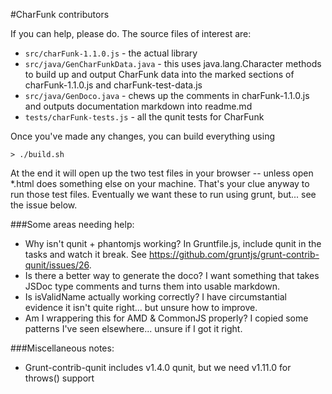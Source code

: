 #CharFunk contributors

If you can help, please do.  The source files of interest are:

+ `src/charFunk-1.1.0.js` - the actual library
+ `src/java/GenCharFunkData.java` - this uses java.lang.Character methods to build up and output CharFunk data into the marked sections of charFunk-1.1.0.js and charFunk-test-data.js
+ `src/java/GenDoco.java` - chews up the comments in charFunk-1.1.0.js and outputs documentation markdown into readme.md
+ `tests/charFunk-tests.js` - all the qunit tests for CharFunk

Once you've made any changes, you can build everything using 

    > ./build.sh

At the end it will open up the two test files in your browser -- unless open *.html does something else on your machine.  That's your clue anyway to run those test files.  Eventually we want these to run using grunt, but... see the issue below.

###Some areas needing help:

+ Why isn't qunit + phantomjs working? In Gruntfile.js, include qunit in the tasks and watch it break.  See https://github.com/gruntjs/grunt-contrib-qunit/issues/26.
+ Is there a better way to generate the doco?  I want something that takes JSDoc type comments and turns them into usable markdown.  
+ Is isValidName actually working correctly?  I have circumstantial evidence it isn't quite right... but unsure how to improve.
+ Am I wrappering this for AMD & CommonJS properly?  I copied some patterns I've seen elsewhere... unsure if I got it right.

###Miscellaneous notes:

+ Grunt-contrib-qunit includes v1.4.0 qunit, but we need v1.11.0 for throws() support
